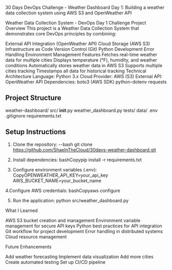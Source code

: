 30 Days DevOps Challenge - Weather Dashboard
Day 1: Building a weather data collection system using AWS S3 and OpenWeather API

Weather Data Collection System - DevOps Day 1 Challenge
Project Overview
This project is a Weather Data Collection System that demonstrates core DevOps principles by combining:

External API Integration (OpenWeather API)
Cloud Storage (AWS S3)
Infrastructure as Code
Version Control (Git)
Python Development
Error Handling
Environment Management
Features
Fetches real-time weather data for multiple cities
Displays temperature (°F), humidity, and weather conditions
Automatically stores weather data in AWS S3
Supports multiple cities tracking
Timestamps all data for historical tracking
Technical Architecture
Language: Python 3.x
Cloud Provider: AWS (S3)
External API: OpenWeather API
Dependencies:
boto3 (AWS SDK)
python-dotenv
requests
## Project Structure
weather-dashboard/
  src/
    __init__.py
    weather_dashboard.py
  tests/
  data/
  .env
  .gitignore
  requirements.txt

## Setup Instructions
1. Clone the repository:
--bash
git clone https://github.com/ShaeInTheCloud/30days-weather-dashboard.git

3. Install dependencies:
bashCopypip install -r requirements.txt

4. Configure environment variables (.env):
CopyOPENWEATHER_API_KEY=your_api_key
AWS_BUCKET_NAME=your_bucket_name

4.Configure AWS credentials:
bashCopyaws configure

5. Run the application:
python src/weather_dashboard.py

What I Learned

AWS S3 bucket creation and management
Environment variable management for secure API keys
Python best practices for API integration
Git workflow for project development
Error handling in distributed systems
Cloud resource management

Future Enhancements

Add weather forecasting
Implement data visualization
Add more cities
Create automated testing
Set up CI/CD pipeline
